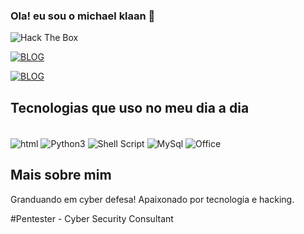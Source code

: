 ### Ola! eu sou o michael klaan 👋

<img src="http://www.hackthebox.eu/badge/image/348066" alt="Hack The Box">


[![BLOG](https://img.shields.io/badge/LinkedIn-0077B5?style=for-the-badge&logo=linkedin&logoColor=white)](https://www.linkedin.com/in/michael-al4xs/)

[![BLOG](https://github-readme-stats.vercel.app/api?username=michaelklaan&theme=radical)](https://github.com/michaelklaan)

## Tecnologias que uso no meu dia a dia

<div style="display: inline_block"><br/>
  <img align="center" alt="html" src="https://img.shields.io/badge/HTML-239120?style=for-the-badge&logo=html5&logoColor=white"/>
<img align="center" alt="Python3" src="https://img.shields.io/badge/Python-14354C?style=for-the-badge&logo=python&logoColor=white"/>
<img align="center" alt="Shell Script" src="https://img.shields.io/badge/Shell_Script-121011?style=for-the-badge&logo=gnu-bash&logoColor=white"/>
<img align="center" alt="MySql" src="https://img.shields.io/badge/MySQL-00000F?style=for-the-badge&logo=mysql&logoColor=white"/>
<img align="center" alt="Office" src="https://img.shields.io/badge/MySQL-00000F?style=for-the-badge&logo=mysql&logoColor=white"/>
</div>

## Mais sobre mim

Granduando em cyber defesa! Apaixonado por tecnologia e hacking.

#Pentester - Cyber Security Consultant


